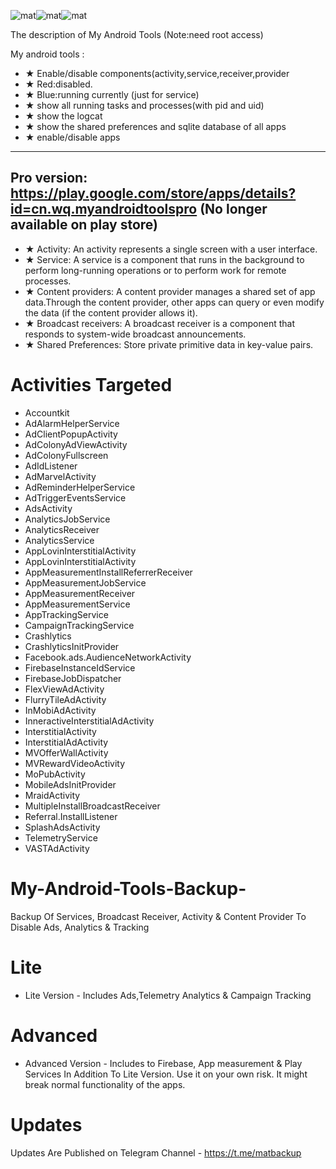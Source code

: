 ![mat](https://s22.postimg.cc/v4eg3rww1/image.png)![mat](https://s22.postimg.cc/f65qdv7vl/image.png)![mat](https://s22.postimg.cc/l8dd44je9/image.png)

The description of My Android Tools
(Note:need root access)

My android tools :
 - ★ Enable/disable components(activity,service,receiver,provider
 - ★ Red:disabled.
 - ★ Blue:running currently (just for service)
 - ★ show all running tasks and processes(with pid and uid)
 - ★ show the logcat
 - ★ show the shared preferences and sqlite database of all apps
 - ★ enable/disable apps

----------------------------------

Pro version: https://play.google.com/store/apps/details?id=cn.wq.myandroidtoolspro
(No longer available on play store)
----------------------------------
- ★ Activity: An activity represents a single screen with a user interface.
- ★ Service: A service is a component that runs in the background to perform long-running operations or to perform work for remote processes.
- ★ Content providers: A content provider manages a shared set of app data.Through the content provider, other apps can query or even modify the data (if the content provider allows it).
- ★ Broadcast receivers: A broadcast receiver is a component that responds to system-wide broadcast announcements.
- ★ Shared Preferences: Store private primitive data in key-value pairs.

# Activities Targeted
- Accountkit
- AdAlarmHelperService
- AdClientPopupActivity
- AdColonyAdViewActivity
- AdColonyFullscreen
- AdIdListener
- AdMarvelActivity
- AdReminderHelperService
- AdTriggerEventsService
- AdsActivity
- AnalyticsJobService
- AnalyticsReceiver
- AnalyticsService
- AppLovinInterstitialActivity
- AppLovinInterstitialActivity
- AppMeasurementInstallReferrerReceiver
- AppMeasurementJobService
- AppMeasurementReceiver
- AppMeasurementService
- AppTrackingService
- CampaignTrackingService
- Crashlytics
- CrashlyticsInitProvider
- Facebook.ads.AudienceNetworkActivity
- FirebaseInstanceIdService
- FirebaseJobDispatcher
- FlexViewAdActivity
- FlurryTileAdActivity
- InMobiAdActivity
- InneractiveInterstitialAdActivity
- InterstitialActivity
- InterstitialAdActivity
- MVOfferWallActivity
- MVRewardVideoActivity
- MoPubActivity
- MobileAdsInitProvider
- MraidActivity
- MultipleInstallBroadcastReceiver
- Referral.InstallListener
- SplashAdsActivity
- TelemetryService
- VASTAdActivity

# My-Android-Tools-Backup-
Backup Of Services, Broadcast Receiver, Activity & Content Provider To Disable Ads, Analytics & Tracking
# Lite
- Lite Version - Includes Ads,Telemetry Analytics & Campaign Tracking 
# Advanced 
- Advanced Version - Includes to Firebase, App measurement & Play Services In Addition To Lite Version. Use it on your own risk.
It might break normal functionality of the apps.

# Updates
Updates Are Published on Telegram Channel - https://t.me/matbackup
